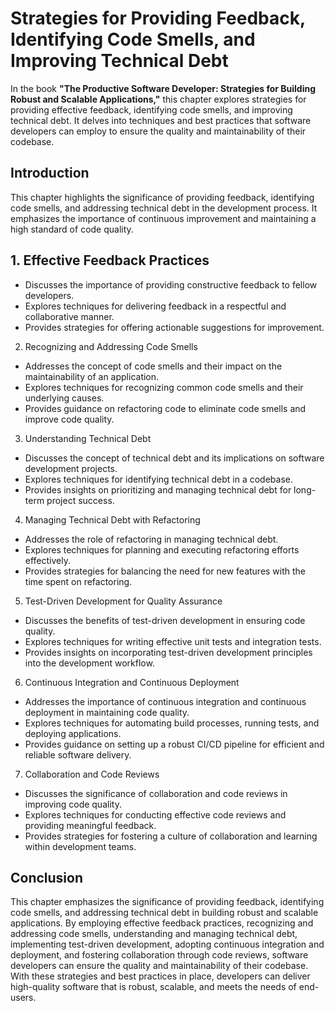 Strategies for Providing Feedback, Identifying Code Smells, and Improving Technical Debt
=================================================================================================

In the book **"The Productive Software Developer: Strategies for Building Robust and Scalable Applications,"** this chapter explores strategies for providing effective feedback, identifying code smells, and improving technical debt. It delves into techniques and best practices that software developers can employ to ensure the quality and maintainability of their codebase.

Introduction
------------

This chapter highlights the significance of providing feedback, identifying code smells, and addressing technical debt in the development process. It emphasizes the importance of continuous improvement and maintaining a high standard of code quality.

1\. Effective Feedback Practices
-------------------------------

* Discusses the importance of providing constructive feedback to fellow developers.
* Explores techniques for delivering feedback in a respectful and collaborative manner.
* Provides strategies for offering actionable suggestions for improvement.

2. Recognizing and Addressing Code Smells

* Addresses the concept of code smells and their impact on the maintainability of an application.
* Explores techniques for recognizing common code smells and their underlying causes.
* Provides guidance on refactoring code to eliminate code smells and improve code quality.

3. Understanding Technical Debt

* Discusses the concept of technical debt and its implications on software development projects.
* Explores techniques for identifying technical debt in a codebase.
* Provides insights on prioritizing and managing technical debt for long-term project success.

4. Managing Technical Debt with Refactoring

* Addresses the role of refactoring in managing technical debt.
* Explores techniques for planning and executing refactoring efforts effectively.
* Provides strategies for balancing the need for new features with the time spent on refactoring.

5. Test-Driven Development for Quality Assurance

* Discusses the benefits of test-driven development in ensuring code quality.
* Explores techniques for writing effective unit tests and integration tests.
* Provides insights on incorporating test-driven development principles into the development workflow.

6. Continuous Integration and Continuous Deployment

* Addresses the importance of continuous integration and continuous deployment in maintaining code quality.
* Explores techniques for automating build processes, running tests, and deploying applications.
* Provides guidance on setting up a robust CI/CD pipeline for efficient and reliable software delivery.

7. Collaboration and Code Reviews

* Discusses the significance of collaboration and code reviews in improving code quality.
* Explores techniques for conducting effective code reviews and providing meaningful feedback.
* Provides strategies for fostering a culture of collaboration and learning within development teams.

Conclusion
----------

This chapter emphasizes the significance of providing feedback, identifying code smells, and addressing technical debt in building robust and scalable applications. By employing effective feedback practices, recognizing and addressing code smells, understanding and managing technical debt, implementing test-driven development, adopting continuous integration and deployment, and fostering collaboration through code reviews, software developers can ensure the quality and maintainability of their codebase. With these strategies and best practices in place, developers can deliver high-quality software that is robust, scalable, and meets the needs of end-users.
